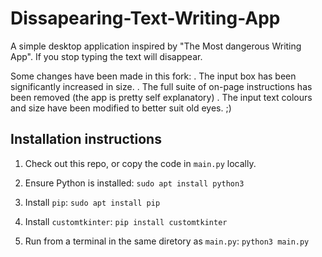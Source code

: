 # Dissapearing-Text-Writing-App
A simple desktop application inspired by "The Most dangerous Writing App". If you stop typing the text will disappear.

Some changes have been made in this fork:
. The input box has been significantly increased in size.
. The full suite of on-page instructions has been removed (the app is pretty self explanatory)
. The input text colours and size have been modified to better suit old eyes. ;)

## Installation instructions

1. Check out this repo, or copy the code in `main.py` locally.

2. Ensure Python is installed:
`sudo apt install python3`

3. Install `pip`:
`sudo apt install pip`

4. Install `customtkinter`: 
`pip install customtkinter`

5. Run from a terminal in the same diretory as `main.py`:
`python3 main.py`
